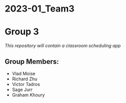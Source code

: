 # 2023-01_Team3
# Group 3

*This repository will contain a classroom scheduling app*

## Group Members:
* Vlad Moise
* Richard Zhu
* Victor Tadros
* Sage Jurr
* Graham Khoury
